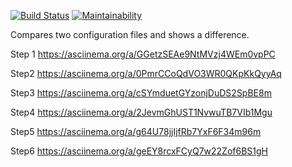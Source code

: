 [![Build Status](https://travis-ci.org/eidolonzx/project-lvl2-s451.svg?branch=master)](https://travis-ci.org/eidolonzx/project-lvl2-s451) [![Maintainability](https://api.codeclimate.com/v1/badges/22a87973edb0d7c4700d/maintainability)](https://codeclimate.com/github/eidolonzx/project-lvl2-s451/maintainability)

Compares two configuration files and shows a difference.

Step 1
https://asciinema.org/a/GGetzSEAe9NtMVzj4WEm0vpPC

Step2
https://asciinema.org/a/0PmrCCoQdVO3WR0QKpKkQyyAq

Step3
https://asciinema.org/a/cSYmduetGYzonjDuDS2SpBE8m

Step4
https://asciinema.org/a/2JevmGhUST1NvwuTB7VIb1Mgu

Step5
https://asciinema.org/a/g64U78jjIjfRb7YxF6F34m96m

Step6
https://asciinema.org/a/geEY8rcxFCyQ7w22Zof6BS1gH